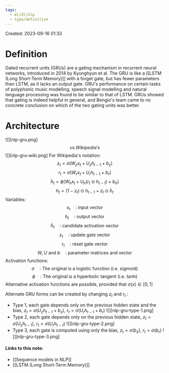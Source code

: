 ```yaml
---
tags:
  - ml/dl/nlp
  - type/definition
---
```

Created: 2023-09-16 01:33
# Definition

Gated recurrent units (GRUs) are a gating mechanism in recurrent neural networks, introduced in 2014 by Kyunghyun et al. The GRU is like a [[LSTM (Long Short-Term Memory)]] with a forget gate, but has fewer parameters than LSTM, as it lacks an output gate. GRU's performance on certain tasks of polyphonic music modelling, speech signal modelling and natural language processing was found to be similar to that of LSTM.  GRUs showed that gating is indeed helpful in general, and Bengio's team came to no concrete conclusion on which of the two gating units was better. 

# Architecture
![][nlp-gru.png]
$$vs. Wikipedia's$$
![][nlp-gru-wiki.png]
For Wikipedia's notation:
$$
z_t = \sigma(W_zx_t+U_zh_{t-1}+b_z)
$$
$$
r_t = \sigma(W_rx_t+U_rh_{t-1}+b_r)
$$
$$
\tilde h_t = \phi (W_hx_t + U_h(r_t \odot h_{t-1}) + b_h)
$$
$$
h_t = (1-z_t) \odot h_{t-1}+z_t \odot \tilde h_t
$$
Variables:
$$
x_t \quad \text{: input vector}
$$
$$
h_t \quad \text{: output vector}
$$
$$
\tilde h_t \quad \text{: candidate activation vector}
$$
$$z_t \quad \text{: update gate vector}$$
$$r_t \quad \text{: reset gate vector}$$
$$W,U \text{ and } b \quad \text{: parameter matrices and vector}$$
Activation functions:
$$\sigma \quad \text{: The original is a logistic function (i.e. sigmoid)}$$
$$\phi \quad \text{: The original is a hyperbolic tangent (i.e. tanh)}$$
Alternative activation functions are possible, provided that $\sigma (x) \in [0,1]$

Alternate GRU forms can be created by changing $z_t$ and $r_t$ :
- Type 1, each gate depends only on the previous hidden state and the bias,
  $z_t = \sigma(U_zh_{t-1}+b_z)$,   $r_t = \sigma(U_rh_{t-1} + b_r)$
  ![][nlp-gru-type-1.png]
- Type 2, each gate depends only on the previous hidden state,
  $z_t = \sigma(U_zh_{t-1})$,   $r_t = \sigma(U_rh_{t-1})$
  ![][nlp-gru-type-2.png]
- Type 3, each gate is computed using only the bias,
  $z_t=\sigma(b_z)$,   $r_t=\sigma(b_r)$
  ![][nlp-gru-type-3.png] 



#### Links to this note:
- [[Sequence models in NLP]]
- [[LSTM (Long Short-Term Memory)]]
